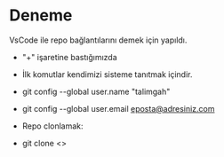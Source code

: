 # Deneme
VsCode ile repo bağlantılarını demek için yapıldı.
- "+" işaretine bastığımızda 
- İlk komutlar kendimizi sisteme tanıtmak içindir.
 - git config --global user.name "talimgah"
 - git config --global user.email eposta@adresiniz.com
  
- Repo clonlamak:
 - git clone <<git adresi>>
  
  
